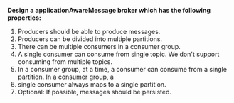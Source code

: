 <b> Design a applicationAwareMessage broker which has the following properties: </b>

1. Producers should be able to produce messages.
2. Producers can be divided into multiple partitions.
3. There can be multiple consumers in a consumer group.
4. A single consumer can consume from single topic. We don't support consuming from multiple topics.
5. In a consumer group, at a time, a consumer can consume from a single partition. In a consumer group, a 
6. single consumer always maps to a single partition.
7. Optional: If possible, messages should be persisted.